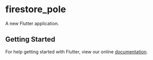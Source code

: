 # firestore_pole

A new Flutter application.

## Getting Started

For help getting started with Flutter, view our online
[documentation](https://flutter.io/).
